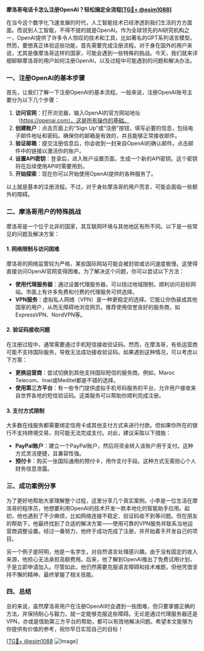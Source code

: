**摩洛哥电话卡怎么注册OpenAI？轻松搞定全流程[[TG💪+ @esim1088](https://t.me/s/esim1088)]**

在当今这个数字化飞速发展的时代，人工智能技术已经渗透到我们生活的方方面面。而说到人工智能，不得不提的就是OpenAI。作为全球领先的AI研究机构之一，OpenAI提供了许多令人惊叹的技术和工具，比如著名的GPT系列语言模型。然而，要想真正体验这些功能，首先需要完成注册流程。对于身在国外的用户来说，尤其是像摩洛哥这样的国家，可能会遇到一些特殊的挑战。今天，我们就来详细聊聊摩洛哥的用户如何注册OpenAI，以及过程中可能遇到的问题和解决办法。

### 一、注册OpenAI的基本步骤

首先，让我们了解一下注册OpenAI的基本流程。一般来说，注册OpenAI账号主要分为以下几个步骤：

1. **访问官网**：打开浏览器，输入OpenAI的官方网站地址（https://openai.com）。这是所有操作的基础。
2. **创建账户**：点击页面上的“Sign Up”或“注册”按钮，填写必要的信息，包括电子邮件地址和密码。确保你的邮箱是有效的，并且能够正常接收邮件。
3. **验证邮箱**：提交注册信息后，你会收到一封来自OpenAI的确认邮件。点击邮件中的链接以激活你的账户。
4. **设置API密钥**：登录后，进入账户设置页面，生成一个新的API密钥。这个密钥将在后续使用API时需要用到。
5. **开始探索**：现在你可以开始使用OpenAI提供的各种服务了。

以上就是基本的注册流程。不过，对于身处摩洛哥的用户而言，可能会面临一些额外的障碍。

### 二、摩洛哥用户的特殊挑战

摩洛哥是一个位于北非的国家，其互联网环境与其他地区有所不同。以下是一些常见的问题及解决方案：

#### 1. 网络限制与访问困难

摩洛哥的网络监管较为严格，某些国际网站可能会被封锁或访问速度极慢。这使得直接访问OpenAI官网变得困难。为了解决这个问题，你可以尝试以下方法：

- **使用代理服务器**：通过设置代理服务器，可以绕过地域限制，顺利访问目标网站。市面上有许多免费和付费的代理服务可供选择。
- **VPN服务**：虚拟私人网络（VPN）是一种更稳定的选择。它能让你伪装成其他国家的用户，从而无障碍地浏览网页。推荐使用信誉良好的服务商，如ExpressVPN、NordVPN等。

#### 2. 验证码接收问题

在注册过程中，通常需要通过手机短信接收验证码。然而，在摩洛哥，有些运营商可能不支持国际服务，导致无法成功接收验证码。如果遇到这种情况，可以考虑以下方案：

- **更换运营商**：尝试切换到其他支持国际短信的服务商。例如，Maroc Telecom、Inwi或Meditel都是不错的选择。
- **使用第三方平台**：有一些专门提供虚拟手机号码服务的平台，允许用户接收来自世界各地的短信验证码。这类服务可以帮助你顺利完成注册。

#### 3. 支付方式限制

大多数在线服务都需要绑定信用卡或其他支付方式来进行付款。但如果你所在的银行不支持跨境交易，则可能无法完成支付。对此，建议采取以下措施：

- **PayPal账户**：建立一个PayPal账户，然后将资金转入该账户用于支付。这种方式灵活便捷，且兼容性强。
- **预付卡**：购买一张国际通用的预付卡，用作支付手段。这种方式无需担心个人财务信息泄露。

### 三、成功案例分享

为了更好地帮助大家理解整个过程，这里分享几个真实案例。小李是一位生活在摩洛哥的程序员，他想要利用OpenAI的技术开发一款本地化的智能助手应用。起初，他也遇到了不少麻烦，比如网络连接不稳定、验证码收不到等问题。但在朋友的帮助下，他最终找到了合适的解决方案——使用可靠的VPN服务并联系当地运营商调整设置。经过一番努力，他终于成功完成了注册，并开始着手开发自己的项目。

另一个例子是阿明，他是一名学生，对自然语言处理感兴趣。由于没有固定的收入来源，他担心无法承担高额费用。后来，他了解到OpenAI推出了免费试用计划，于是立即申请加入。尽管如此，他仍然需要克服语言障碍和技术难题，但他凭借坚持不懈的精神，最终掌握了相关技能。

### 四、总结

总的来说，虽然摩洛哥用户在注册OpenAI时会遇到一些困难，但只要掌握正确的方法，并保持耐心与毅力，就一定能够克服这些障碍。无论是通过代理服务器还是VPN，亦或是借助第三方平台的帮助，都可以有效地解决问题。希望本文能够为你提供有价值的参考，祝你早日实现自己的目标！

[[TG💪+ @esim1088](https://t.me/s/esim1088) ![Image](https://i.postimg.cc/4NQfJmqS/Snipaste-2025-05-13-00-14-12.png)]